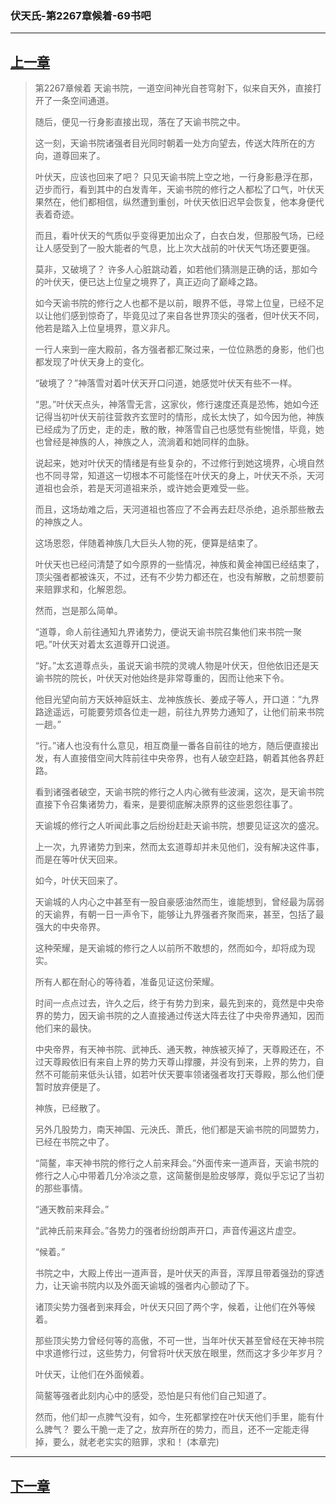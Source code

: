 ### 伏天氏-第2267章候着-69书吧

--------
[上一章](./0199941d7cd688df057d0a0c989f88e0.md)
--------


>
>
>
>第2267章候着
>天谕书院，一道空间神光自苍穹射下，似来自天外，直接打开了一条空间通道。
>
>随后，便见一行身影直接出现，落在了天谕书院之中。
>
>这一刻，天谕书院诸强者目光同时朝着一处方向望去，传送大阵所在的方向，道尊回来了。
>
>叶伏天，应该也回来了吧？
>只见天谕书院上空之地，一行身影悬浮在那，迈步而行，看到其中的白发青年，天谕书院的修行之人都松了口气，叶伏天果然在，他们都相信，纵然遭到重创，叶伏天依旧迟早会恢复，他本身便代表着奇迹。
>
>而且，看叶伏天的气质似乎变得更加出众了，白衣白发，但那股气场，已经让人感受到了一股大能者的气息，比上次大战前的叶伏天气场还要更强。
>
>莫非，又破境了？
>许多人心脏跳动着，如若他们猜测是正确的话，那如今的叶伏天，便已达上位皇之境界了，真正迈向了巅峰之路。
>
>如今天谕书院的修行之人也都不是以前，眼界不低，寻常上位皇，已经不足以让他们感到惊奇了，毕竟见过了来自各世界顶尖的强者，但叶伏天不同，他若是踏入上位皇境界，意义非凡。
>
>一行人来到一座大殿前，各方强者都汇聚过来，一位位熟悉的身影，他们也都发现了叶伏天身上的变化。
>
>“破境了？”神落雪对着叶伏天开口问道，她感觉叶伏天有些不一样。
>
>“恩。”叶伏天点头，神落雪无言，这家伙，修行速度还真是恐怖，她如今还记得当初叶伏天前往营救齐玄罡时的情形，成长太快了，如今因为他，神族已经成为了历史，走的走，散的散，神落雪自己也感觉有些惋惜，毕竟，她也曾经是神族的人，神族之人，流淌着和她同样的血脉。
>
>说起来，她对叶伏天的情绪是有些复杂的，不过修行到她这境界，心境自然也不同寻常，知道这一切根本不可能怪在叶伏天的身上，叶伏天不杀，天河道祖也会杀，若是天河道祖来杀，或许她会更难受一些。
>
>而且，这场劫难之后，天河道祖也答应了不会再去赶尽杀绝，追杀那些散去的神族之人。
>
>这场恩怨，伴随着神族几大巨头人物的死，便算是结束了。
>
>叶伏天也已经问清楚了如今原界的一些情况，神族和黄金神国已经结束了，顶尖强者都被诛灭，不过，还有不少势力都还在，也没有解散，之前想要前来赔罪求和，化解恩怨。
>
>然而，岂是那么简单。
>
>“道尊，命人前往通知九界诸势力，便说天谕书院召集他们来书院一聚吧。”叶伏天对着太玄道尊开口说道。
>
>“好。”太玄道尊点头，虽说天谕书院的灵魂人物是叶伏天，但他依旧还是天谕书院的院长，叶伏天对他始终是非常尊重的，因而让他来下令。
>
>他目光望向前方天妖神庭妖主、龙神族族长、姜成子等人，开口道：“九界路途遥远，可能要劳烦各位走一趟，前往九界势力通知了，让他们前来书院一趟。”
>
>“行。”诸人也没有什么意见，相互商量一番各自前往的地方，随后便直接出发，有人直接借空间大阵前往中央帝界，也有人破空赶路，朝着其他各界赶路。
>
>看到诸强者破空，天谕书院的修行之人内心微有些波澜，这次，是天谕书院直接下令召集诸势力，看来，是要彻底解决原界的这些恩怨往事了。
>
>天谕城的修行之人听闻此事之后纷纷赶赴天谕书院，想要见证这次的盛况。
>
>上一次，九界诸势力到来，然而太玄道尊却并未见他们，没有解决这件事，而是在等叶伏天回来。
>
>如今，叶伏天回来了。
>
>天谕城的人内心之中甚至有一股自豪感油然而生，谁能想到，曾经最为孱弱的天谕界，有朝一日一声令下，能够让九界强者齐聚而来，甚至，包括了最强大的中央帝界。
>
>这种荣耀，是天谕城的修行之人以前所不敢想的，然而如今，却将成为现实。
>
>所有人都在耐心的等待着，准备见证这份荣耀。
>
>时间一点点过去，许久之后，终于有势力到来，最先到来的，竟然是中央帝界的势力，因天谕书院的之人直接通过传送大阵去往了中央帝界通知，因而他们来的最快。
>
>中央帝界，有天神书院、武神氏、通天教，神族被灭掉了，天尊殿还在，不过天尊殿依旧有来自上界的势力天尊山撑腰，并没有到来，上界的势力，自然不可能前来低头认错，如若叶伏天要率领诸强者攻打天尊殿，那么他们便暂时放弃便是了。
>
>神族，已经散了。
>
>另外几股势力，南天神国、元泱氏、萧氏，他们都是天谕书院的同盟势力，已经在书院之中了。
>
>“简鳌，率天神书院的修行之人前来拜会。”外面传来一道声音，天谕书院的修行之人心中带着几分冷淡之意，这简鳌倒是脸皮够厚，竟似乎忘记了当初的那些事情。
>
>“通天教前来拜会。”
>
>“武神氏前来拜会。”各势力的强者纷纷朗声开口，声音传遍这片虚空。
>
>“候着。”
>
>书院之中，大殿上传出一道声音，是叶伏天的声音，浑厚且带着强劲的穿透力，让天谕书院内以及外面天谕城的强者内心颤动了下。
>
>诸顶尖势力强者到来拜会，叶伏天只回了两个字，候着，让他们在外等候着。
>
>那些顶尖势力曾经何等的高傲，不可一世，当年叶伏天甚至曾经在天神书院中求道修行过，这些势力，何曾将叶伏天放在眼里，然而这才多少年岁月？
>
>叶伏天，让他们在外面候着。
>
>简鳌等强者此刻内心中的感受，恐怕是只有他们自己知道了。
>
>然而，他们却一点脾气没有，如今，生死都掌控在叶伏天他们手里，能有什么脾气？
>要么干脆一走了之，放弃所在的势力，而且，还不一定能走得掉，要么，就老老实实的赔罪，求和！
>(本章完)
>
>

--------
[下一章](./77a4e2d5975f9cc7b42fb20ca07df1a7.md)
--------
